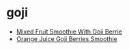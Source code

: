 # goji

 * [Mixed Fruit Smoothie With Goji Berrie](../index/m/mixed-fruit-smoothie-with-goji-berrie.json)
 * [Orange Juice Goji Berries Smoothie](../index/o/orange-juice-goji-berries-smoothie.json)
